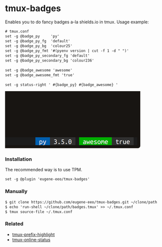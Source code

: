 # tmux-badges

Enables you to do fancy badges a-la shields.io in tmux.
Usage example:

```
# tmux.conf
set -g @badge_py     'py'
set -g @badge_py_fg  'default'
set -g @badge_py_bg  'colour25'
set -g @badge_py_fmt '#(pyenv version | cut -f 1 -d " ")'
set -g @badge_py_secondary_fg 'default'
set -g @badge_py_secondary_bg 'colour236'

set -g @badge_awesome 'awesome'
set -g @badge_awesome_fmt 'true'

set -g status-right ' #{badge_py} #{badge_awesome} '
```

![sec(c)](screenshot.png)

### Installation

The recommended way is to use TPM.

```
set -g @plugin 'eugene-eeo/tmux-badges'
```

### Manually

```
$ git clone https://github.com/eugene-eeo/tmux-badges.git ~/clone/path
$ echo 'run-shell ~/clone/path/badges.tmux' >> ~/.tmux.conf
$ tmux source-file ~/.tmux.conf
```

### Related

 - [tmux-prefix-highlight](https://github.com/tmux-plugins/tmux-prefix-highlight)
 - [tmux-online-status](https://github.com/tmux-plugins/tmux-online-status)
